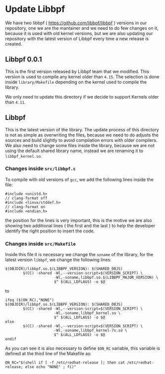 # Update Libbpf

We have two libbpf ( https://github.com/libbpf/libbpf ) versions in our repository, one we are the mantainer
and we need to do few changes on it, because it is used with old kernel versions, but we are also
updating our repository with the latest version of Libbpf every time a new release is created.

## Libbpf 0.0.1

This is the first version released by Libbpf team that we modified. This version is used to compile any kernel 
 older than `4.15`.  The selection is done inside `library/Makefile` depending on the kernel used to compile 
the library.

We only need to update this directory if we decide to support Kernels older than `4.11`.

## Libbpf

This is the latest version of the library. The update process of this directory is not as simple as overwriting the files,
 because we need to do adjusts the sources and build slightly to avoid compilation errors with older compilers. We also need to change some files inside the library, because we are not using the default shared library name, instead we are renaming it to  `libbpf_kernel.so`.

### Changes inside `src/libbpf.c`

To compile with old versions of `gcc`, we add the following lines inside the file:

```
#include <unistd.h>
// clang-format off
#include <linux/stddef.h>
// clang-format on
#include <endian.h>
```

the position for the lines is very important, this is the motive we are also showing two additional lines ( the first 
 and the last ) to help the developer identify the right position to insert the code.

### Changes inside `src/Makefile`

Inside this file it is necessary we change the `soname` of the library, for the latest version `libbpf`, we change
the following lines:

```
$(OBJDIR)/libbpf.so.$(LIBBPF_VERSION): $(SHARED_OBJS)
        $(CC) -shared -Wl,--version-script=$(VERSION_SCRIPT) \
                      -Wl,-soname,libbpf.so.$(LIBBPF_MAJOR_VERSION) \
                      $^ $(ALL_LDFLAGS) -o $@
```

to

```
ifeq ($(ON_RC),"NONE")
$(OBJDIR)/libbpf.so.$(LIBBPF_VERSION): $(SHARED_OBJS)
        $(CC) -shared -Wl,--version-script=$(VERSION_SCRIPT) \
                      -Wl,-soname,libbpf_kernel.so \
                      $^ $(ALL_LDFLAGS) -o $@
else
        $(CC) -shared -Wl,--version-script=$(VERSION_SCRIPT) \
                      -Wl,-soname,libbpf_kernel-7s.so \
                      $^ $(ALL_LDFLAGS) -o $@
endif
```

As you can see it is also necessary to define `$ON_RC` variable, this variable is defined at the third line of the Makefile
as:

``` 
ON_RC="$(shell if [ -f /etc/redhat-release ]; then cat /etc/redhat-release; else echo "NONE" ; fi)"
``` 
